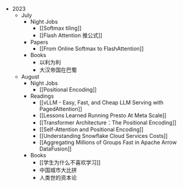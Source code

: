 - 2023
	- July
		- Night Jobs
			- [[Softmax tiling]]
			- [[Flash Attention 推公式]]
		- Papers
			- [[From Online Softmax to FlashAttention]]
		- Books
			- 以利为利
			- 大汉帝国在巴蜀
	- August
		- Night Jobs
			- [[Positional Encoding]]
		- Readings
			- [[vLLM - Easy, Fast, and Cheap LLM Serving with PagedAttention]]
			- [[Lessons Learned Running Presto At Meta Scale]]
			- [[Transformer Architecture：The Positional Encoding]]
			- [[Self-Attention and Positional Encoding]]
			- [[Understanding Snowflake Cloud Services Costs]]
			- [[Aggregating Millions of Groups Fast in Apache Arrow DataFusion]]
		- Books
			- [[学生为什么不喜欢学习]]
			- 中国城市大比拼
			- 人类世的资本论
